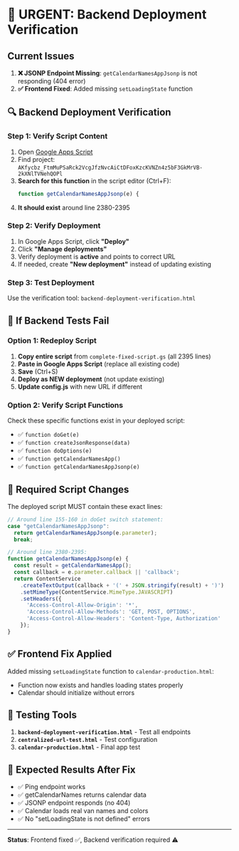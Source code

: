 # 🚨 URGENT: Backend Deployment Verification

## Current Issues

1. **❌ JSONP Endpoint Missing**: `getCalendarNamesAppJsonp` is not responding (404 error)
2. **✅ Frontend Fixed**: Added missing `setLoadingState` function

## 🔍 **Backend Deployment Verification**

### Step 1: Verify Script Content
1. Open [Google Apps Script](https://script.google.com)
2. Find project: `AKfycbz_FtmMuPSaRck2VcgJfzNvcAiCtDFoxKzcKVNZn4z5bF3GkMrVB-2kXNlTVNehQOPl`
3. **Search for this function** in the script editor (Ctrl+F):
   ```javascript
   function getCalendarNamesAppJsonp(e) {
   ```
4. **It should exist** around line 2380-2395

### Step 2: Verify Deployment
1. In Google Apps Script, click **"Deploy"**
2. Click **"Manage deployments"**  
3. Verify deployment is **active** and points to correct URL
4. If needed, create **"New deployment"** instead of updating existing

### Step 3: Test Deployment
Use the verification tool: `backend-deployment-verification.html`

## 🔧 **If Backend Tests Fail**

### Option 1: Redeploy Script
1. **Copy entire script** from `complete-fixed-script.gs` (all 2395 lines)
2. **Paste in Google Apps Script** (replace all existing code)
3. **Save** (Ctrl+S)
4. **Deploy as NEW deployment** (not update existing)
5. **Update config.js** with new URL if different

### Option 2: Verify Script Functions
Check these specific functions exist in your deployed script:
- ✅ `function doGet(e)`
- ✅ `function createJsonResponse(data)`  
- ✅ `function doOptions(e)`
- ✅ `function getCalendarNamesApp()`
- ✅ `function getCalendarNamesAppJsonp(e)`

## 🎯 **Required Script Changes**

The deployed script MUST contain these exact lines:

```javascript
// Around line 155-160 in doGet switch statement:
case "getCalendarNamesAppJsonp":
  return getCalendarNamesAppJsonp(e.parameter);
  break;

// Around line 2380-2395:
function getCalendarNamesAppJsonp(e) {
  const result = getCalendarNamesApp();
  const callback = e.parameter.callback || 'callback';
  return ContentService
    .createTextOutput(callback + '(' + JSON.stringify(result) + ')')
    .setMimeType(ContentService.MimeType.JAVASCRIPT)
    .setHeaders({
      'Access-Control-Allow-Origin': '*',
      'Access-Control-Allow-Methods': 'GET, POST, OPTIONS',
      'Access-Control-Allow-Headers': 'Content-Type, Authorization'
    });
}
```

## ✅ **Frontend Fix Applied**

Added missing `setLoadingState` function to `calendar-production.html`:
- Function now exists and handles loading states properly
- Calendar should initialize without errors

## 🧪 **Testing Tools**

1. **`backend-deployment-verification.html`** - Test all endpoints
2. **`centralized-url-test.html`** - Test configuration
3. **`calendar-production.html`** - Final app test

## 🎯 **Expected Results After Fix**

- ✅ Ping endpoint works
- ✅ getCalendarNames returns calendar data  
- ✅ JSONP endpoint responds (no 404)
- ✅ Calendar loads real van names and colors
- ✅ No "setLoadingState is not defined" errors

---

**Status**: Frontend fixed ✅, Backend verification required ⚠️

